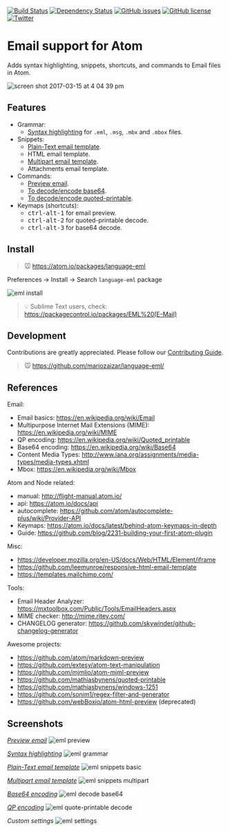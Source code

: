 [![Build Status](https://travis-ci.org/mariozaizar/language-eml.svg?branch=master)](https://travis-ci.org/mariozaizar/language-eml)
[![Dependency Status](https://david-dm.org/mariozaizar/language-eml.svg)](https://david-dm.org/mariozaizar/language-eml)
[![GitHub issues](https://img.shields.io/github/issues/mariozaizar/language-eml.svg)](https://github.com/mariozaizar/language-eml/issues)
[![GitHub license](https://img.shields.io/badge/license-MIT-blue.svg)](https://raw.githubusercontent.com/mariozaizar/language-eml/master/LICENSE.md)
[![Twitter](https://img.shields.io/twitter/url/https/github.com/mariozaizar/language-eml.svg?style=social)](https://twitter.com/intent/tweet?text=EML%20Language%20support%20for%20%40Atom%20editor%3A%20https%3A%2F%2Fatom.io%2Fpackages%2Flanguage-eml%20via%20%40mariozaizar&url=%5Bobject%20Object%5D)

# Email support for Atom

Adds syntax highlighting, snippets, shortcuts, and commands to Email files in Atom.

![screen shot 2017-03-15 at 4 04 39 pm](https://cloud.githubusercontent.com/assets/164819/23974678/b8134482-0999-11e7-8af7-a10b1cbd7711.png)

## Features

* Grammar:
  * [Syntax highlighting](#eml-grammar) for `.eml`, `.msg`, `.mbx` and `.mbox` files.
* Snippets:
  * [Plain-Text email template](#eml-snippets-basic).
  * HTML email template.
  * [Multipart email template](#eml-snippets-multipart).
  * Attachments email template.
* Commands:
  * [Preview email](#eml-preview).
  * [To decode/encode base64](#eml-decode-base64).
  * [To decode/encode quoted-printable](#eml-quote-printable-decode).
* Keymaps (shortcuts):
  * <kbd>ctrl-alt-1</kbd> for email preview.
  * <kbd>ctrl-alt-2</kbd> for quoted-printable decode.
  * <kbd>ctrl-alt-3</kbd> for base64 decode.

## Install

> :mouse: https://atom.io/packages/language-eml

Preferences → Install → Search `language-eml` package

![eml install](https://cloud.githubusercontent.com/assets/164819/23042201/988b15f2-f44c-11e6-833a-99e6503718b9.gif)

> :bulb: Sublime Text users, check: https://packagecontrol.io/packages/EML%20(E-Mail)

## Development

Contributions are greatly appreciated. Please follow our [Contributing Guide](CONTRIBUTING.md).

> :mouse: https://github.com/mariozaizar/language-eml/

## References

Email:
- Email basics: https://en.wikipedia.org/wiki/Email
- Multipurpose Internet Mail Extensions (MIME): https://en.wikipedia.org/wiki/MIME
- QP encoding: https://en.wikipedia.org/wiki/Quoted_printable
- Base64 encoding: https://en.wikipedia.org/wiki/Base64
- Content Media Types: http://www.iana.org/assignments/media-types/media-types.xhtml
- Mbox: https://en.wikipedia.org/wiki/Mbox

Atom and Node related:
- manual: http://flight-manual.atom.io/
- api: https://atom.io/docs/api
- autocomplete: https://github.com/atom/autocomplete-plus/wiki/Provider-API
- Keymaps: https://atom.io/docs/latest/behind-atom-keymaps-in-depth
- Guide: https://github.com/blog/2231-building-your-first-atom-plugin

Misc:
- https://developer.mozilla.org/en-US/docs/Web/HTML/Element/iframe
- https://github.com/leemunroe/responsive-html-email-template
- https://templates.mailchimp.com/

Tools:
- Email Header Analyzer: https://mxtoolbox.com/Public/Tools/EmailHeaders.aspx
- MIME checker: http://mime.ritey.com/
- CHANGELOG generator: https://github.com/skywinder/github-changelog-generator

Awesome projects:
- https://github.com/atom/markdown-preview
- https://github.com/extesy/atom-text-manipulation
- https://github.com/mjmlio/atom-mjml-preview
- https://github.com/mathiasbynens/quoted-printable
- https://github.com/mathiasbynens/windows-1251
- https://github.com/sonim1/regex-filter-and-generator
- https://github.com/webBoxio/atom-html-preview (deprecated)

## Screenshots

*[Preview email](#eml-preview)*
![eml preview](https://cloud.githubusercontent.com/assets/164819/23978557/e6e62618-09b1-11e7-97be-7da1b902b38a.gif)

*[Syntax highlighting](#eml-grammar)*
![eml grammar](https://cloud.githubusercontent.com/assets/164819/23042206/9e354360-f44c-11e6-92d4-5ea9e90e2af6.gif)

*[Plain-Text email template](#eml-snippets-basic)*
![eml snippets basic](https://cloud.githubusercontent.com/assets/164819/23042214/a409a538-f44c-11e6-8182-7c11a0466a78.gif)

*[Multipart email template](#eml-snippets-multipart)*
![eml snippets multipart](https://cloud.githubusercontent.com/assets/164819/23042220/a6e7c5f0-f44c-11e6-961e-4e78a0bca9f4.gif)

*[Base64 encoding](#eml-decode-base64)*
![eml decode base64](https://cloud.githubusercontent.com/assets/164819/23042222/aa6dc774-f44c-11e6-8645-f0428c2b4577.gif)

*[QP encoding](#eml-quote-printable-decode)*
![eml quote-printable decode](https://cloud.githubusercontent.com/assets/164819/23193032/a48cb3b6-f85b-11e6-8e86-1da3ddff09bf.gif)

*Custom settings*
![eml settings](https://cloud.githubusercontent.com/assets/164819/23042236/b241d3e6-f44c-11e6-9ec6-be14742cd6de.gif)
